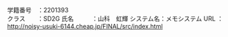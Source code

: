 学籍番号　：2201393 <br>
クラス　　：SD2G
氏名　　　：山科　虹輝
システム名：メモシステム
URL      ：http://noisy-usuki-6144.cheap.jp/FINAL/src/index.html
